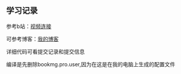 ## 学习记录

参考b站：[视频连接](https://www.bilibili.com/video/BV1JL411C7xp/?spm_id_from=pageDriver&vd_source=bd3a7a6340cc33e03aaa5705fff9cbb2)

可参考博客：[我的博客](https://blog.csdn.net/szn1316159505/article/details/136206167)

详细代码可看提交记录和提交信息

编译是先删除bookmg.pro.user,因为在这是在我的电脑上生成的配置文件